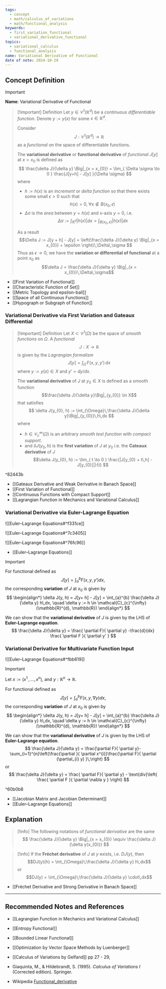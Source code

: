```yaml
---
tags:
  - concept
  - math/calculus_of_variations
  - math/functional_analysis
keywords:
  - first_variation_functional
  - variational_derivative_functional
topics:
  - variational_calculus
  - functional_analysis
name: Variational Derivative of Functional
date of note: 2024-10-29
---
```


## Concept Definition

>[!important]
>**Name**: Variational Derivative of Functional

>[!important] Definition
>Let $y\in \mathcal{C}^{1}(\mathbb{R}^{d})$ be a *continuous differentiable function*. Denote $y := y(x)$ for some $x\in \mathbb{R}^{d}$.  
>
>Consider $$J: \mathcal{C}^{1}(\mathbb{R}^{d}) \to \mathbb{R}$$ as a *functional* on the space of differentiable functions.
>
>The **variational derivative** or **functional derivative** of *functional* $J[y]$ at $x=x_{0}$ is defined as 
>$$
>\frac{\delta J}{\delta y} \Big|_{x = x_{0}} = \lim_{ \Delta \sigma \to 0 } \frac{J[y+h] - J[y] }{\Delta \sigma}
>$$
>where 
>- $h := h(x)$ is an *increment* or *delta function* so that there exists some small $\epsilon >0$ such that  $$h(x) = 0, \; \forall x\not\in B(x_{0}, \epsilon)\, $$
>- $\Delta\sigma$ is the *area* between $y = h(x)$ and x-axis $y=0$, i.e. $$\Delta \sigma := \int_{\mathbb{R}^d} |h(x)| dx = \int_{B(x_{0}, \epsilon)} |h(x)| dx$$
>  
>As a result $$\Delta J := J[y + h] - J[y] = \left(\frac{\delta J}{\delta y} \Big|_{x = x_{0}} + \epsilon \right)\,\Delta\,\sigma $$ Thus as $\epsilon \to 0$, we have the **variation or differential of functional** at a point $x_{0}$ as $$\delta J = \frac{\delta J}{\delta y} \Big|_{x = x_{0}}\,\Delta\,\sigma$$

- [[First Variation of Functional]]
- [[Characteristic Function of Set]]
- [[Metric Topology and epsilon-ball]]
- [[Space of all Continuous Functions]]
- [[Hypograph or Subgraph of Function]]

### Variational Derivative via First Variation and Gateaux Differential

>[!important] Definition
>Let $X \subset \mathcal{C}^{1}(\Omega)$ be the space of *smooth functions* on $\Omega$. A *functional* $$J: X \to \mathbb{R}$$ is given by the *Lagrangian formalism* $$J[y] = \int_{\Omega}\,F(x, y, y')\,dx$$ where  $y := y(x) \in X$ and $y' = dy / dx.$
>  
>The **variational derivative** of $J$ at $y_{0}\in X$ is defined as a smooth function $$\frac{\delta J}{\delta y}\Big|_{y_{0}} \in X$$ that satisfies 
>$$
>\delta J(y_{0}, h) := \int_{\Omega}\,\frac{\delta J}{\delta y}\Big|_{y_{0}}\,h\,dx
>$$
>where 
>- $h\in \mathcal{C}_{c}^{\infty}(\Omega)$ is an arbitrary *smooth test function* with *compact support*.
>- and $\delta J(y_{0}, h)$ is the **first variation** of $J$ at $y_{0}$ i.e. the **Cateaux derivative** of $J$ $$\delta J(y_{0}, h) := \lim_{ t \to 0 } \frac{|J[y_{0} + t\,h] - J[y_{0}]|}{t}  $$

^82443b

- [[Gateaux Derivative and Weak Derivative in Banach Space]]
- [[First Variation of Functional]]
- [[Continuous Functions with Compact Support]]
- [[Lagrangian Function in Mechanics and Variational Calculus]]


### Variational Derivative via Euler-Lagrange Equation

![[Euler–Lagrange Equations#^f331ce]]

![[Euler–Lagrange Equations#^7c3405]]

![[Euler–Lagrange Equations#^76fc96]]

- [[Euler–Lagrange Equations]]

>[!important]
>For functional defined as $$J[y] = \int_{a}^{b}F(x, y, y')dx,$$ the corresponding **variation** of $J$ at $x_{0}$ is given by 
>$$
>\begin{align*}
>\delta J(y, h) = J[y+ h] - J[y] = \int_{a}^{b} \frac{\delta J}{\delta y} h\,dx, \quad \delta y := h \in \mathcal{C}_{c}^{\infty}(\mathbb{R}^{d}, \mathbb{R})
>\end{align*}
>$$
>
>We can show that the **variational derivative** of $J$ is given by the LHS of **Euler-Lagrange equation**.
>$$
>\frac{\delta J}{\delta y} = \frac{ \partial F}{ \partial y} -\frac{d}{dx}  \frac{ \partial F }{ \partial y' } 
>$$

### Variational Derivative for Multivariate Function Input

![[Euler–Lagrange Equations#^fbb619]]

>[!important]
>Let $x := (x^1\,{,}\ldots{,}\,x^{n})$, and $y: \mathbb{R}^{n} \to \mathbb{R}$.
>
>For functional defined as $$J[y] = \int_{a}^{b}F(x, y, \nabla y)dx,$$ the corresponding **variation** of $J$ at $x_{0}$ is given by 
>$$
>\begin{align*}
>\delta J(y, h) = J[y+ h] - J[y] = \int_{a}^{b} \frac{\delta J}{\delta y} h\,dx, \quad \delta y := h \in \mathcal{C}_{c}^{\infty}(\mathbb{R}^{d}, \mathbb{R})
>\end{align*}
>$$
>
>We can show that the **variational derivative** of $J$ is given by the LHS of **Euler-Lagrange equation**.
>$$
>\frac{\delta J}{\delta y} = \frac{\partial  F}{ \partial y}- \sum_{i=1}^{n}\left(\frac{\partial }{ \partial x^{i}}\frac{\partial  F}{ \partial (\partial_{i} y) }\,\right)
>$$
>or
>$$
>\frac{\delta J}{\delta y} = \frac{ \partial F}{ \partial y} - \text{div}\left( \frac{ \partial F }{ \partial  \nabla y }  \right)
>$$

^60b0b8

- [[Jacobian Matrix and Jacobian Determinant]]
- [[Euler–Lagrange Equations]]


## Explanation

>[!info]
>The following notations of *functional derivative* are the same
>$$
>\frac{\delta J}{\delta y} \Big|_{x = x_{0}} \equiv \frac{\delta J}{\delta y(x_{0})} 
>$$

>[!info]
>If the **Fréchet derivative** of $J$ at $y$ exists, i.e. $DJ(y)$, then $$DJ(y)(h) = \int_{\Omega}\;\frac{\delta J}{\delta y} h\,dx$$ or $$DJ(y) = \int_{\Omega}\;\frac{\delta J}{\delta y} \cdot\,dx$$

- [[Fréchet Derivative and Strong Derivative in Banach Space]]





-----------
##  Recommended Notes and References


- [[Lagrangian Function in Mechanics and Variational Calculus]]
- [[Entropy Functional]]

- [[Bounded Linear Functional]]

- [[Optimization by Vector Space Methods by Luenberger]]
- [[Calculus of Variations by Gelfand]] pp 27 - 29, 
- Giaquinta, M., & Hildebrandt, S. (1995). _Calculus of Variations I_ (Corrected edition). Springer.
- Wikipedia [Functional_derivative](https://en.wikipedia.org/wiki/Functional_derivative#Definition)